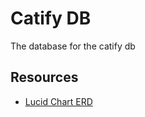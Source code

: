 
# Catify DB

The database for the catify db

## Resources

- [Lucid Chart ERD](https://bit.ly/2oZEJgi)

